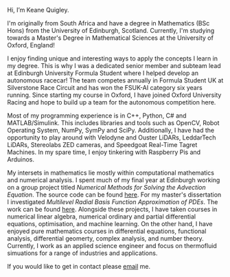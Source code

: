 Hi, I’m Keane Quigley. 

I'm originally from South Africa and have a degree in Mathematics (BSc Hons) from the University of Edinburgh, Scotland. Currently, I'm studying towards a Master's Degree in Mathematical Sciences at the University of Oxford, England!

I enjoy finding unique and interesting ways to apply the concepts I learn in my degree. This is why I was a dedicated senior member and subteam lead at Edinburgh University Formula Student where I helped develop an autonomous racecar! The team competes annually in Formula Student UK at Silverstone Race Circuit and has won the FSUK-AI category six years running. Since starting my course in Oxford, I have joined Oxford University Racing and hope to build up a team for the autonomous competition here.

Most of my programming experience is in C++, Python, C# and MATLAB/Simulink. This includes libraries and tools such as OpenCV, Robot Operating System, NumPy, SymPy and SciPy. Additionally, I have had the opportunity to play around with Velodyne and Ouster LiDARs, LeddarTech LiDARs, Stereolabs ZED cameras, and Speedgoat Real-Time Tagret Machines. In my spare time, I enjoy tinkering with Raspberry Pis and Arduinos.

My intersets in mathematics lie mostly within computational mathematics and numerical analysis. I spent much of my final year at Edinburgh working on a group project titled _Numerical Methods for Solving the Advection Equation_. The source code can be found [here](https://github.com/jkquigley/numerate). For my master's dissertation I investigated _Multilevel Radial Basis Function Approximation of PDEs_. The work can be found [here](https://github.com/jkquigley/radiant). Alongside these projects, I have taken courses in numerical linear algebra, numerical ordinary and partial differential equations, optimisation, and machine learning. On the other hand, I have enjoyed pure mathematics courses in differential equations, functional analysis, differential geomerty, complex analysis, and number theory. Currently, I work as an applied science engineer and focus on thermofluid simuations for a range of industries and applications.

If you would like to get in contact please [email](mailto:jkquigley@protonmail.com) me.
